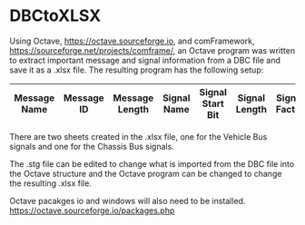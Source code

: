 # DBCtoXLSX
Using Octave, https://octave.sourceforge.io, and comFramework, https://sourceforge.net/projects/comframe/, an Octave program was written to extract important message and signal information from a DBC file and save it as a .xlsx file. The resulting program has the following setup: 

| Message Name |	Message ID |	Message Length |	Signal Name |	Signal Start Bit |	Signal Length |	Signal Factor |	Signal Offset |	Signal Unit |
| --- |	--- |	--- |	--- |	--- |	--- |	--- |	--- |	--- |

There are two sheets created in the .xlsx file, one for the Vehicle Bus signals and one for the Chassis Bus signals. 

The .stg file can be edited to change what is imported from the DBC file into the Octave structure and the Octave program can be changed to change the resulting .xlsx file. 

Octave pacakges io and windows will also need to be installed. https://octave.sourceforge.io/packages.php
